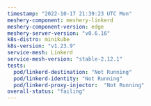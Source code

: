 ```yaml
---
timestamp: "2022-10-17 21:39:23 UTC Mon"
meshery-component: meshery-linkerd
meshery-component-version: edge
meshery-server-version: "v0.6.16"
k8s-distro: minikube
k8s-version: "v1.23.9"
service-mesh: Linkerd
service-mesh-version: "stable-2.12.1"
tests:
  pod/linkerd-destination: "Not Running"
  pod/linkerd-identity: "Not Running"
  pod/linkerd-proxy-injector:  "Not Running"
overall-status: "failing"
---
```

